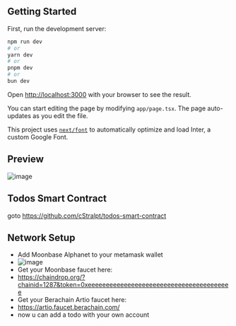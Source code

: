 ## Getting Started

First, run the development server:

```bash
npm run dev
# or
yarn dev
# or
pnpm dev
# or
bun dev
```

Open [http://localhost:3000](http://localhost:3000) with your browser to see the result.

You can start editing the page by modifying `app/page.tsx`. The page auto-updates as you edit the file.

This project uses [`next/font`](https://nextjs.org/docs/basic-features/font-optimization) to automatically optimize and load Inter, a custom Google Font.

## Preview
![image](https://github.com/cStralpt/web3-todos/assets/95400822/96b4abb9-4595-48a6-9feb-346f28a29b35)

## Todos Smart Contract

goto https://github.com/cStralpt/todos-smart-contract

## Network Setup
- Add Moonbase Alphanet to your metamask wallet
- ![image](https://github.com/cStralpt/web3-todos/assets/95400822/185fa6a3-7d37-4648-9511-57d1bd607bc7)
- Get your Moonbase faucet here:
- https://chaindrop.org/?chainid=1287&token=0xeeeeeeeeeeeeeeeeeeeeeeeeeeeeeeeeeeeeeeee
- Get your Berachain Artio faucet here:
- https://artio.faucet.berachain.com/
- now u can add a todo with your own account

